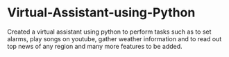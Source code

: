 # Virtual-Assistant-using-Python
Created a virtual assistant using python to perform tasks such as to set alarms, play songs on youtube, gather weather information and to read out top news of any region and many more features to be added. 
